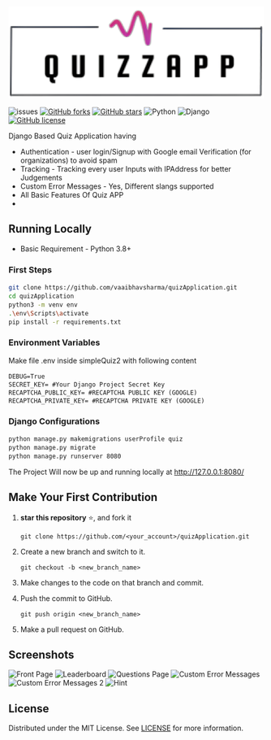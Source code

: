 <p align="center"><img width="1000px" src="gitassets/logo.png"></img> </p>

![issues](https://img.shields.io/github/issues/vaaibhavsharma/quizApplication?style=flat-square)
[![GitHub forks](https://img.shields.io/github/forks/vaaibhavsharma/quizApplication)](https://github.com/vaaibhavsharma/quizApplication/network?style=flat-square)
[![GitHub stars](https://img.shields.io/github/stars/vaaibhavsharma/quizApplication)](https://github.com/vaaibhavsharma/quizApplication/stargazers?style=flat-square)
![Python](https://img.shields.io/badge/python-v3.8+-blue.svg?style=flat-square&logo=python)
![Django](https://img.shields.io/badge/Django-3.2.15-blue?style=flat-square&logo=django)
[![GitHub license](https://img.shields.io/github/license/vaaibhavsharma/quizApplication)](https://github.com/vaaibhavsharma/quizApplication/blob/main/LICENSE?style=flat-square)

Django Based Quiz Application having

- Authentication - user login/Signup with Google email Verification (for organizations) to avoid spam
- Tracking - Tracking every user Inputs with IPAddress for better Judgements
- Custom Error Messages - Yes, Different slangs supported
- All Basic Features Of Quiz APP
-

## Running Locally

- Basic Requirement - Python 3.8+

### First Steps

```sh
git clone https://github.com/vaaibhavsharma/quizApplication.git
cd quizApplication
python3 -m venv env
.\env\Scripts\activate
pip install -r requirements.txt
```

### Environment Variables

Make file .env inside simpleQuiz2 with following content

```shell
DEBUG=True
SECRET_KEY= #Your Django Project Secret Key
RECAPTCHA_PUBLIC_KEY= #RECAPTCHA PUBLIC KEY (GOOGLE)
RECAPTCHA_PRIVATE_KEY= #RECAPTCHA PRIVATE KEY (GOOGLE)
```

### Django Configurations

```sh
python manage.py makemigrations userProfile quiz
python manage.py migrate
python manage.py runserver 8080
```

The Project Will now be up and running locally at http://127.0.0.1:8080/

## Make Your First Contribution

1. **star this repository** ⭐, and fork it
   ```
   git clone https://github.com/<your_account>/quizApplication.git
   ```
2. Create a new branch and switch to it.

   ```
   git checkout -b <new_branch_name>
   ```

3. Make changes to the code on that branch and commit.
4. Push the commit to GitHub.

   ```
   git push origin <new_branch_name>
   ```

5. Make a pull request on GitHub.

## Screenshots

![Front Page](/gitassets/frontPage.jpeg "LeaderBoard Page")
![Leaderboard](/gitassets/leaderboardPage.png "LeaderBoard Page")
![Questions Page](/gitassets/questionPage.png "Questions Page")
![Custom Error Messages](/gitassets/customError.png "Questions Page")
![Custom Error Messages 2](/gitassets/customError2.png "Questions Page")
![Hint](/gitassets/customHint.png "Hint")

## License

Distributed under the MIT License. See [LICENSE](/LICENSE) for more information.
